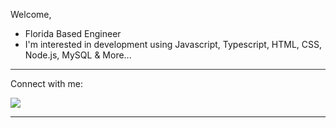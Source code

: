 Welcome,  
- Florida Based Engineer
- I'm interested in development using Javascript, Typescript, HTML, CSS, Node.js, MySQL & More...
<hr style="height:1px;border:none;color:#333;background-color:#333;">
Connect with me: 

<a href="http://linkedin.com/in/akeemlake"><img src="https://img.shields.io/badge/LinkedIn-0077B5?style=for-the-badge&logo=linkedin&logoColor=white" /></a>

 ---

<!---
aalake/aalake is a ✨ special ✨ repository because its `README.md` (this file) appears on your GitHub profile.
You can click the Preview link to take a look at your changes.
--->
